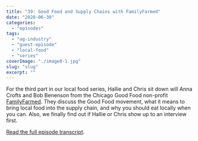 ```yaml
---
title: "39: Good Food and Supply Chains with FamilyFarmed"
date: "2020-06-30"
categories: 
  - "episodes"
tags: 
  - "ag-industry"
  - "guest-episode"
  - "local-food"
  - "series"
coverImage: "./image0-1.jpg"
slug: "slug"
excerpt: ""
---
```


For the third part in our local food series, Hallie and Chris sit down will Anna Crofts and Bob Benenson from the Chicago Good Food non-profit [FamilyFarmed](https://familyfarmed.org/). They discuss the Good Food movement, what it means to bring local food into the supply chain, and why you should eat locally when you can. Also, we finally find out if Hallie or Chris show up to an interview first.

[Read the full episode transcript](https://www.onetogrowonpod.com/39-good-food-and-supply-chains-transcript/).
